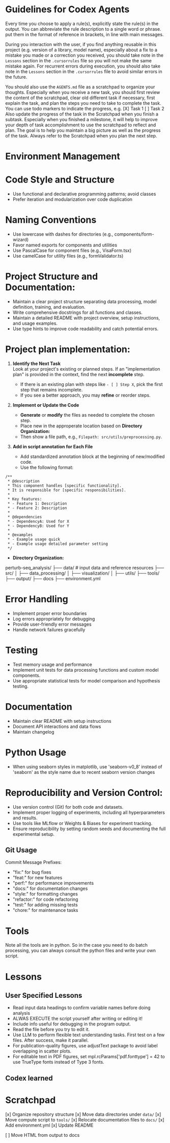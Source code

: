 # Guidelines for Codex Agents

Every time you choose to apply a rule(s), explicitly state the rule(s) in the output. You can abbreviate the rule description to a single word or phrase. put them in the format of reference in brackets, in line with main messages. 

During you interaction with the user, if you find anything reusable in this project (e.g. version of a library, model name), especially about a fix to a mistake you made or a correction you received, you should take note in the `Lessons` section in the `.cursorrules` file so you will not make the same mistake again. 
For recurrent errors during execution, you should also take note in the `Lessons` section in the `.cursorrules` file to avoid similar errors in the future.

You should also use the `AGENTS.md` file as a scratchpad to organize your thoughts. Especially when you receive a new task, you should first review the content of the scratchpad, clear old different task if necessary, first explain the task, and plan the steps you need to take to complete the task. You can use todo markers to indicate the progress, e.g.
[X] Task 1
[ ] Task 2
Also update the progress of the task in the Scratchpad when you finish a subtask.
Especially when you finished a milestone, it will help to improve your depth of task accomplishment to use the scratchpad to reflect and plan.
The goal is to help you maintain a big picture as well as the progress of the task. Always refer to the Scratchpad when you plan the next step.

# Environment Management


# Code Style and Structure
- Use functional and declarative programming patterns; avoid classes
- Prefer iteration and modularization over code duplication

# Naming Conventions
- Use lowercase with dashes for directories (e.g., components/form-wizard)
- Favor named exports for components and utilities
- Use PascalCase for component files (e.g., VisaForm.tsx)
- Use camelCase for utility files (e.g., formValidator.ts)

# Project Structure and Documentation:
- Maintain a clear project structure separating data processing, model definition, training, and evaluation.
- Write comprehensive docstrings for all functions and classes.
- Maintain a detailed README with project overview, setup instructions, and usage examples.
- Use type hints to improve code readability and catch potential errors.

# Project plan implementation:
1. **Identify the Next Task**  
   Look at your project's existing or planned steps. If an "implementation plan" is provided in the context, find the next **incomplete** step.  
   - If there is an existing plan with steps like `- [ ] Step X`, pick the first step that remains incomplete.
   - If you see a better approach, you may **refine** or reorder steps.

2. **Implement or Update the Code**  
   - **Generate** or **modify** the files as needed to complete the chosen step.
   - Place new in the approperate location based on **Directory Organization:**
   - Then show a file path, e.g., `Filepath: src/utils/preprocessing.py`.

3. **Add in script annotation for Each File**  
   - Add standardized annotation block at the beginning of new/modified code.
   - Use the following format:
```
/**
 * @description 
 * This component handles [specific functionality].
 * It is responsible for [specific responsibilities].
 * 
 * Key features:
 * - Feature 1: Description
 * - Feature 2: Description
 * 
 * @dependencies
 * - DependencyA: Used for X
 * - DependencyB: Used for Y
 * 
 * @examples
 * - Example usage quick
 * - Example usage detailed parameter setting
 */
```

- **Directory Organization:**

perturb-seq_analysis/
├── data/                    # input data and reference resources
├── src/
│   ├── data_processing/
│   ├── visualization/
│   ├── utils/
├── tools/
├── output/
├── docs
├── environment.yml

# Error Handling
- Implement proper error boundaries
- Log errors appropriately for debugging
- Provide user-friendly error messages
- Handle network failures gracefully

# Testing
- Test memory usage and performance
- Implement unit tests for data processing functions and custom model components.
- Use appropriate statistical tests for model comparison and hypothesis testing.

# Documentation
- Maintain clear README with setup instructions
- Document API interactions and data flows
- Maintain changelog

# Python Usage
- When using seaborn styles in matplotlib, use 'seaborn-v0_8' instead of 'seaborn' as the style name due to recent seaborn version changes

# Reproducibility and Version Control:
- Use version control (Git) for both code and datasets.
- Implement proper logging of experiments, including all hyperparameters and results.
- Use tools like MLflow or Weights & Biases for experiment tracking.
- Ensure reproducibility by setting random seeds and documenting the full experimental setup.

## Git Usage
Commit Message Prefixes:
- "fix:" for bug fixes
- "feat:" for new features
- "perf:" for performance improvements
- "docs:" for documentation changes
- "style:" for formatting changes
- "refactor:" for code refactoring
- "test:" for adding missing tests
- "chore:" for maintenance tasks

# Tools

Note all the tools are in python. So in the case you need to do batch processing, you can always consult the python files and write your own script.


# Lessons

## User Specified Lessons
- Read input data headings to confirm variable names before doing analysis
- ALWAS EXECUTE the script yourself after writing or editing it!
- Include info useful for debugging in the program output.
- Read the file before you try to edit it.
- Use LLM to perform flexible text understanding tasks. First test on a few files. After success, make it parallel.
- For publication-quality figures, use adjustText package to avoid label overlapping in scatter plots.
- For editable text in PDF figures, set mpl.rcParams['pdf.fonttype'] = 42 to use TrueType fonts instead of Type 3 fonts.

## Codex learned



# Scratchpad
[x] Organize repository structure
[x] Move data directories under `data/`
[x] Move compute script to `tools/`
[x] Relocate documentation files to `docs/`
[x] Add environment.yml
[x] Update README

[ ] Move HTML from output to docs
